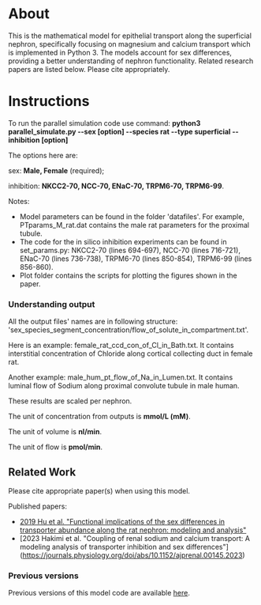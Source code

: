 # About
This is the mathematical model for epithelial transport along the superficial nephron, specifically focusing on magnesium and calcium transport which is implemented in Python 3. The models account for sex differences, providing a better understanding of nephron functionality. Related research papers are listed below. Please cite appropriately. 

# Instructions
To run the parallel simulation code use command: **python3 parallel_simulate.py --sex [option] --species rat --type superficial --inhibition [option]**

The options here are:

sex: **Male, Female** (required);

inhibition: **NKCC2-70, NCC-70, ENaC-70, TRPM6-70, TRPM6-99**.

Notes:
* Model parameters can be found in the folder 'datafiles'. For example, PTparams_M_rat.dat contains the male rat parameters for the proximal tubule.
* The code for the in silico inhibition experiments can be found in set_params.py: NKCC2-70 (lines 694-697), NCC-70 (lines 716-721), ENaC-70 (lines 736-738), TRPM6-70 (lines 850-854), TRPM6-99 (lines 856-860).
* Plot folder contains the scripts for plotting the figures shown in the paper.

### Understanding output

All the output files' names are in following structure: 'sex_species_segment_concentration/flow_of_solute_in_compartment.txt'. 

Here is an example: female_rat_ccd_con_of_Cl_in_Bath.txt. It contains interstitial concentration of Chloride along cortical collecting duct in female rat.

Another example: male_hum_pt_flow_of_Na_in_Lumen.txt. It contains luminal flow of Sodium along proximal convolute tubule in male human.

These results are scaled per nephron.

The unit of concentration from outputs is **mmol/L (mM)**.

The unit of volume is **nl/min**.

The unit of flow is **pmol/min**.

## Related Work
Please cite appropriate paper(s) when using this model.

Published papers:
* [2019 Hu et al. "Functional implications of the sex differences in transporter abundance along the rat nephron: modeling and analysis"](https://journals.physiology.org/doi/full/10.1152/ajprenal.00352.2019)
* [2023 Hakimi et al. "Coupling of renal sodium and calcium transport: A modeling analysis of transporter inhibition and sex differences"] (https://journals.physiology.org/doi/abs/10.1152/ajprenal.00145.2023)

### Previous versions
Previous versions of this model code are available [here](https://github.com/Layton-Lab/nephron).
